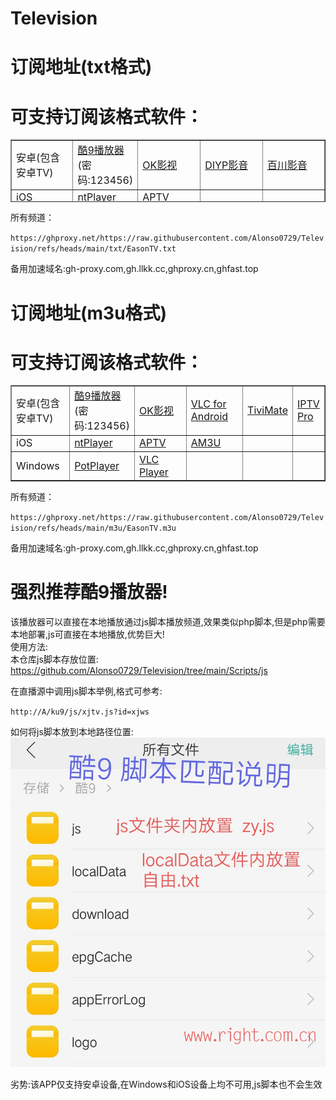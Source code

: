 # Television
# 订阅地址(txt格式)
# 可支持订阅该格式软件：
<table style="border-collapse: collapse; width: 99.9902%; height: 100px;" border="1">
<tbody>
<tr>
<td style="width: 19.7882%;"><span style="font-size: 12pt;">安卓(包含安卓TV)</span></td>
<td style="width: 20.075%;"><span style="font-size: 12pt;"><a href="https://wfy.lanzout.com/b0izqfjwb" target="_blank">酷9播放器</a> (密码:123456)</span></td>
<td style="width: 20.075%;"><span style="font-size: 12pt;"><a href="https://pan.quark.cn/s/d2d32f444901#/list/share target="_blank"">OK影视</a></span></td>
<td style="width: 19.9794%;"><span style="font-size: 12pt;"><a href="https://www.123865.com/s/PMXuVv-FUHxH" target="_blank">DIYP影音</a></span></td>
<td style="width: 19.9794%;"><span style="font-size: 12pt;"><a href="https://www.123865.com/s/PMXuVv-PUHxH" target="_blank">百川影音</a></span></td>
</tr>
<tr>
<td style="width: 19.7882%;"><span style="font-size: 12pt;">iOS</span></td>
<td style="width: 20.075%;"><span style="font-size: 12pt;"><a href="https://apps.apple.com/cn/app/ntplayer/id1613758141?platform=iphone" target="_blank">ntPlayer</a></span></td>
<td style="width: 20.075%;"><span style="font-size: 12pt;"><a href="https://apps.apple.com/cn/app/aptv/id1630403500?platform=iphone" target="_blank">APTV</a></span></td>
<td style="width: 19.9794%;">&nbsp;</td>
<td style="width: 19.9794%;">&nbsp;</td>
</tr>
</tbody>
</table>

所有频道：
<p dir="auto"><code>https://ghproxy.net/https://raw.githubusercontent.com/Alonso0729/Television/refs/heads/main/txt/EasonTV.txt</code></p>
备用加速域名:gh-proxy.com,gh.llkk.cc,ghproxy.cn,ghfast.top

# 订阅地址(m3u格式)
# 可支持订阅该格式软件：
<table style="border-collapse: collapse; width: 99.9902%;" border="1">
<tbody>
<tr>
<td style="width: 19.9794%;"><span style="font-size: 12pt;">安卓(包含安卓TV)</span></td>
<td style="width: 19.9794%;"><span style="font-size: 12pt;"><a href="https://wfy.lanzout.com/b0izqfjwb" target="_blank">酷9播放器</a> (密码:123456)</span></td>
<td style="width: 19.9794%;"><span style="font-size: 12pt;"><a href="https://pan.quark.cn/s/d2d32f444901#/list/share" target="_blank">OK影视</a></span></td>
<td style="width: 19.9794%;"><span style="font-size: 12pt;"><a href="https://www.videolan.org/vlc/download-android.html" target="_blank" rel="nofollow">VLC for Android</a>&nbsp;</span></td>
<td style="width: 10.0375%;"><span style="font-size: 12pt;"><a href="https://www.123865.com/s/PMXuVv-YUHxH" target="_blank"rel="nofollow">TiviMate</a></span></td>
<td style="width: 10.0375%;"><span style="font-size: 12pt;"><a href="https://www.123865.com/s/PMXuVv-GUHxH" target="_blank" rel="nofollow">IPTV Pro</a></span></td>
</tr>
<tr>
<td style="width: 19.9794%;"><span style="font-size: 12pt;">iOS</span></td>
<td style="width: 19.9794%;"><span style="font-size: 12pt;"><a href="https://apps.apple.com/cn/app/ntplayer/id1613758141?platform=iphone" target="_blank">ntPlayer</a></span></td>
<td style="width: 19.9794%;"><span style="font-size: 12pt;"><a href="https://apps.apple.com/cn/app/aptv/id1630403500?platform=iphone" target="_blank">APTV</a></span></td>
<td style="width: 19.9794%;"><span style="font-size: 12pt;"><a href="https://apps.apple.com/cn/app/am3u/id6443454388?platform=iphone" target="_blank" rel="nofollow">AM3U</a></span></td>
<td style="width: 10.0375%;">&nbsp;</td>
<td style="width: 10.0375%;">&nbsp;</td>
</tr>
<tr>
<td style="width: 19.9794%;"><span style="font-size: 12pt;">Windows</span></td>
<td style="width: 19.9794%;"><span style="font-size: 12pt;"><a href="https://potplayer.daum.net/" target="_blank">PotPlayer</a></span></td>
<td style="width: 19.9794%;"><span style="font-size: 12pt;"><a href="https://www.videolan.org/vlc/index.zh_CN.html" target="_blank"rel="nofollow">VLC Player</a></span></td>
<td style="width: 19.9794%;">&nbsp;</td>
<td style="width: 10.0375%;">&nbsp;</td>
<td style="width: 10.0375%;">&nbsp;</td>
</tr>
</tbody>
</table>
所有频道：
<p dir="auto"><code>https://ghproxy.net/https://raw.githubusercontent.com/Alonso0729/Television/refs/heads/main/m3u/EasonTV.m3u</code></p>

备用加速域名:gh-proxy.com,gh.llkk.cc,ghproxy.cn,ghfast.top

# 强烈推荐酷9播放器!
该播放器可以直接在本地播放通过js脚本播放频道,效果类似php脚本,但是php需要本地部署,js可直接在本地播放,优势巨大!<br>
使用方法:<br>
本仓库js脚本存放位置: https://github.com/Alonso0729/Television/tree/main/Scripts/js<br>

在直播源中调用js脚本举例,格式可参考:
<p dir="auto"><code>http://A/ku9/js/xjtv.js?id=xjws</code></p>

如何将js脚本放到本地路径位置:<br>
![image](Scripts/js/js代码使用方法.jpg)

劣势:该APP仅支持安卓设备,在Windows和iOS设备上均不可用,js脚本也不会生效</br>



